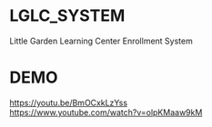 # LGLC_SYSTEM
Little Garden Learning Center Enrollment System

# DEMO 
https://youtu.be/BmOCxkLzYss <br>
https://www.youtube.com/watch?v=olpKMaaw9kM
